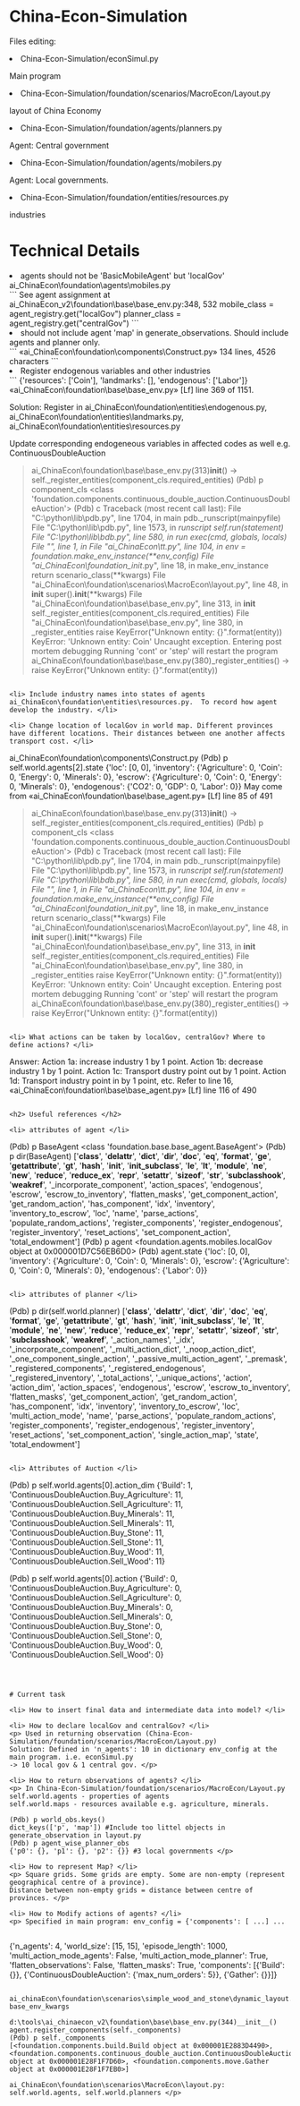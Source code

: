 # China-Econ-Simulation

<p> Files editing: </p>
<li> China-Econ-Simulation/econSimul.py </li>
<p> Main program </p>
<li> China-Econ-Simulation/foundation/scenarios/MacroEcon/Layout.py </li>
<p> layout of China Economy </p>
<li> China-Econ-Simulation/foundation/agents/planners.py </li>
<p> Agent: Central government </p>
<li> China-Econ-Simulation/foundation/agents/mobilers.py </li>
<p> Agent: Local governments. </p>
<li> China-Econ-Simulation/foundation/entities/resources.py </li>
<p> industries </p>

<h1> Technical Details </h1>
<li> agents should not be 'BasicMobileAgent' but 'localGov' ai_ChinaEcon\foundation\agents\mobiles.py </li>
```
See agent assignment at ai_ChinaEcon_v2\foundation\base\base_env.py:348, 532
        mobile_class = agent_registry.get("localGov")
        planner_class = agent_registry.get("centralGov")
        ```

<li> should not include agent 'map' in generate_observations. Should include agents and planner only. </li>
```
«ai_ChinaEcon\foundation\components\Construct.py» 134 lines, 4526 characters
```

<li> Register endogenous variables and other industries </li>
```
{'resources': ['Coin'], 'landmarks': [], 'endogenous': ['Labor']} «ai_ChinaEcon\foundation\base\base_env.py» [Lf] line 369 of 1151. 

Solution: Register in ai_ChinaEcon\foundation\entities\endogenous.py, ai_ChinaEcon\foundation\entities\landmarks.py, ai_ChinaEcon\foundation\entities\resources.py

Update corresponding endogeneous variables in affected codes as well e.g. ContinuousDoubleAuction
> ai_ChinaEcon\foundation\base\base_env.py(313)__init__()
-> self._register_entities(component_cls.required_entities)
(Pdb) p component_cls
<class 'foundation.components.continuous_double_auction.ContinuousDoubleAuction'>
(Pdb) c
Traceback (most recent call last):
  File "C:\python\lib\pdb.py", line 1704, in main
    pdb._runscript(mainpyfile)
  File "C:\python\lib\pdb.py", line 1573, in _runscript
    self.run(statement)
  File "C:\python\lib\bdb.py", line 580, in run
    exec(cmd, globals, locals)
  File "<string>", line 1, in <module>
  File "ai_ChinaEcon\tt.py", line 104, in <module>
    env = foundation.make_env_instance(**env_config)
  File "ai_ChinaEcon\foundation\__init__.py", line 18, in make_env_instance
    return scenario_class(**kwargs)
  File "ai_ChinaEcon\foundation\scenarios\MacroEcon\layout.py", line 48, in __init__
    super().__init__(**kwargs)
  File "ai_ChinaEcon\foundation\base\base_env.py", line 313, in __init__
    self._register_entities(component_cls.required_entities)
  File "ai_ChinaEcon\foundation\base\base_env.py", line 380, in _register_entities
    raise KeyError("Unknown entity: {}".format(entity))
KeyError: 'Unknown entity: Coin'
Uncaught exception. Entering post mortem debugging
Running 'cont' or 'step' will restart the program
> ai_ChinaEcon\foundation\base\base_env.py(380)_register_entities()
-> raise KeyError("Unknown entity: {}".format(entity))
```

<li> Include industry names into states of agents ai_ChinaEcon\foundation\entities\resources.py.  To record how agent develop the industry. </li>

<li> Change location of localGov in world map. Different provinces have different locations. Their distances between one another affects transport cost. </li>
```
ai_ChinaEcon\foundation\components\Construct.py
(Pdb) p self.world.agents[2].state
{'loc': [0, 0], 'inventory': {'Agriculture': 0, 'Coin': 0, 'Energy': 0, 'Minerals': 0}, 'escrow': {'Agriculture': 0, 'Coin': 0, 'Energy': 0, 'Minerals': 0}, 'endogenous': {'CO2': 0, 'GDP': 0, 'Labor': 0}}
May come from «ai_ChinaEcon\foundation\base\base_agent.py» [Lf] line 85 of 491
> ai_ChinaEcon\foundation\base\base_env.py(313)__init__()
-> self._register_entities(component_cls.required_entities)
(Pdb) p component_cls
<class 'foundation.components.continuous_double_auction.ContinuousDoubleAuction'>
(Pdb) c
Traceback (most recent call last):
  File "C:\python\lib\pdb.py", line 1704, in main
    pdb._runscript(mainpyfile)
  File "C:\python\lib\pdb.py", line 1573, in _runscript
    self.run(statement)
  File "C:\python\lib\bdb.py", line 580, in run
    exec(cmd, globals, locals)
  File "<string>", line 1, in <module>
  File "ai_ChinaEcon\tt.py", line 104, in <module>
    env = foundation.make_env_instance(**env_config)
  File "ai_ChinaEcon\foundation\__init__.py", line 18, in make_env_instance
    return scenario_class(**kwargs)
  File "ai_ChinaEcon\foundation\scenarios\MacroEcon\layout.py", line 48, in __init__
    super().__init__(**kwargs)
  File "ai_ChinaEcon\foundation\base\base_env.py", line 313, in __init__
    self._register_entities(component_cls.required_entities)
  File "ai_ChinaEcon\foundation\base\base_env.py", line 380, in _register_entities
    raise KeyError("Unknown entity: {}".format(entity))
KeyError: 'Unknown entity: Coin'
Uncaught exception. Entering post mortem debugging
Running 'cont' or 'step' will restart the program
> ai_ChinaEcon\foundation\base\base_env.py(380)_register_entities()
-> raise KeyError("Unknown entity: {}".format(entity))
```

<li> What actions can be taken by localGov, centralGov? Where to define actions? </li>
```
Answer: Action 1a: increase industry 1 by 1 point. Action 1b: decrease industry 1 by 1 point. Action 1c: Transport dustry point out by 1 point. Action 1d: Transport industry point in by 1 point, etc.
Refer to  line 16, «ai_ChinaEcon\foundation\base\base_agent.py» [Lf] line 116 of 490
```

<h2> Useful references </h2>

<li> attributes of agent </li>
```
(Pdb) p BaseAgent
<class 'foundation.base.base_agent.BaseAgent'>
(Pdb) p dir(BaseAgent)
['__class__', '__delattr__', '__dict__', '__dir__', '__doc__', '__eq__', '__format__', '__ge__', '__getattribute__', '__gt__', '__hash__', '__init__', '__init_subclass__', '__le__', '__lt__', '__module__', '__ne__', '__new__', '__reduce__', '__reduce_ex__', '__repr__', '__setattr__', '__sizeof__', '__str__', '__subclasshook__', '__weakref__', '_incorporate_component', 'action_spaces', 'endogenous', 'escrow', 'escrow_to_inventory', 'flatten_masks', 'get_component_action', 'get_random_action', 'has_component', 'idx', 'inventory', 'inventory_to_escrow', 'loc', 'name', 'parse_actions', 'populate_random_actions', 'register_components', 'register_endogenous', 'register_inventory', 'reset_actions', 'set_component_action', 'total_endowment']
(Pdb) p agent
<foundation.agents.mobiles.localGov object at 0x000001D7C56EB6D0>
(Pdb) agent.state
{'loc': [0, 0], 'inventory': {'Agriculture': 0, 'Coin': 0, 'Minerals': 0}, 'escrow': {'Agriculture': 0, 'Coin': 0, 'Minerals': 0}, 'endogenous': {'Labor': 0}}
```

<li> attributes of planner </li>
```
(Pdb) p dir(self.world.planner)
['__class__', '__delattr__', '__dict__', '__dir__', '__doc__', '__eq__', '__format__', '__ge__', '__getattribute__', '__gt__', '__hash__', '__init__', '__init_subclass__', '__le__', '__lt__', '__module__', '__ne__', '__new__', '__reduce__', '__reduce_ex__', '__repr__', '__setattr__', '__sizeof__', '__str__', '__subclasshook__', '__weakref__', '_action_names', '_idx', '_incorporate_component', '_multi_action_dict', '_noop_action_dict', '_one_component_single_action', '_passive_multi_action_agent', '_premask', '_registered_components', '_registered_endogenous', '_registered_inventory', '_total_actions', '_unique_actions', 'action', 'action_dim', 'action_spaces', 'endogenous', 'escrow', 'escrow_to_inventory', 'flatten_masks', 'get_component_action', 'get_random_action', 'has_component', 'idx', 'inventory', 'inventory_to_escrow', 'loc', 'multi_action_mode', 'name', 'parse_actions', 'populate_random_actions', 'register_components', 'register_endogenous', 'register_inventory', 'reset_actions', 'set_component_action', 'single_action_map', 'state', 'total_endowment']
```

<li> Attributes of Auction </li>
```
(Pdb) p self.world.agents[0].action_dim
{'Build': 1, 'ContinuousDoubleAuction.Buy_Agriculture': 11, 'ContinuousDoubleAuction.Sell_Agriculture': 11, 'ContinuousDoubleAuction.Buy_Minerals': 11, 'ContinuousDoubleAuction.Sell_Minerals': 11, 'ContinuousDoubleAuction.Buy_Stone': 11, 'ContinuousDoubleAuction.Sell_Stone': 11, 'ContinuousDoubleAuction.Buy_Wood': 11, 'ContinuousDoubleAuction.Sell_Wood': 11}

(Pdb) p self.world.agents[0].action
{'Build': 0, 'ContinuousDoubleAuction.Buy_Agriculture': 0, 'ContinuousDoubleAuction.Sell_Agriculture': 0, 'ContinuousDoubleAuction.Buy_Minerals': 0, 'ContinuousDoubleAuction.Sell_Minerals': 0, 'ContinuousDoubleAuction.Buy_Stone': 0, 'ContinuousDoubleAuction.Sell_Stone': 0, 'ContinuousDoubleAuction.Buy_Wood': 0, 'ContinuousDoubleAuction.Sell_Wood': 0}
```



# Current task

<li> How to insert final data and intermediate data into model? </li>

<li> How to declare localGov and centralGov? </li>
<p> Used in returning observation (China-Econ-Simulation/foundation/scenarios/MacroEcon/Layout.py)
Solution: Defined in 'n_agents': 10 in dictionary env_config at the main program. i.e. econSimul.py
-> 10 local gov & 1 central gov. </p>

<li> How to return observations of agents? </li>
<p> In China-Econ-Simulation/foundation/scenarios/MacroEcon/Layout.py
self.world.agents - properties of agents
self.world.maps - resources available e.g. agriculture, minerals. 

(Pdb) p world_obs.keys()
dict_keys(['p', 'map']) #Include too littel objects in generate_observation in layout.py
(Pdb) p agent_wise_planner_obs
{'p0': {}, 'p1': {}, 'p2': {}} #3 local governments </p>

<li> How to represent Map? </li>
<p> Square grids. Some grids are empty. Some are non-empty (represent geographical centre of a province).
Distance between non-empty grids = distance between centre of provinces. </p>

<li> How to Modify actions of agents? </li>
<p> Specified in main program: env_config = {'components': [ ...] ...
  
```
{'n_agents': 4, 'world_size': [15, 15], 'episode_length': 1000, 'multi_action_mode_agents': False, 'multi_action_mode_planner': True, 'flatten_observations': False, 'flatten_masks': True, 'components': [{'Build': {}}, {'ContinuousDoubleAuction': {'max_num_orders': 5}}, {'Gather': {}}]}
```
  
ai_chinaEcon\foundation\scenarios\simple_wood_and_stone\dynamic_layout.py:107
base_env_kwargs

d:\tools\ai_chinaecon_v2\foundation\base\base_env.py(344)__init__()
agent.register_components(self._components)
(Pdb) p self._components
[<foundation.components.build.Build object at 0x000001E2883D4490>, <foundation.components.continuous_double_auction.ContinuousDoubleAuction object at 0x000001E28F1F7D60>, <foundation.components.move.Gather object at 0x000001E28F1F7EB0>]

ai_ChinaEcon\foundation\scenarios\MacroEcon\layout.py: self.world.agents, self.world.planners </p>


